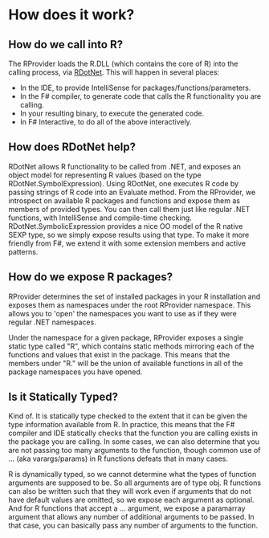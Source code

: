 # How does it work?

## How do we call into R?
The RProvider loads the R.DLL (which contains the core of R) into the calling process, via [RDotNet](http://rdotnet.codeplex.com/).  This will happen in several places:

* In the IDE, to provide IntelliSense for packages/functions/parameters.
* In the F# compiler, to generate code that calls the R functionality you are calling.
* In your resulting binary, to execute the generated code.
* In F# Interactive, to do all of the above interactively.

## How does RDotNet help?
RDotNet allows R functionality to be called from .NET, and exposes an object model for representing R values (based on the type RDotNet.SymbolExpression).  Using RDotNet, one executes R code by passing strings of R code into an Evaluate method.  From the RProvider, we introspect on available R packages and functions and expose them as members of provided types.  You can then call them just like regular .NET functions, with IntelliSense and compile-time checking.  RDotNet.SymbolicExpression provides a nice OO model of the R native SEXP type, so we simply expose results using that type.  To make it more friendly from F#, we extend it with some extension members and active patterns.

## How do we expose R packages?
RProvider determines the set of installed packages in your R installation and exposes them as namespaces under the root RProvider namespace.  This allows you to 'open' the namespaces you want to use as if they were regular .NET namespaces.

Under the namespace for a given package, RProvider exposes a single static type called "R", which contains static methods mirroring each of the functions and values that exist in the package.  This means that the members under "R." will be the union of available functions in all of the package namespaces you have opened.

## Is it Statically Typed?
Kind of.  It is statically type checked to the extent that it can be given the type information available from R.  In practice, this means that the F# compiler and IDE statically checks that the function you are calling exists in the package you are calling.  In some cases, we can also determine that you are not passing too many arguments to the function, though common use of ... (aka varargs/params) in R functions defeats that in many cases.

R is dynamically typed, so we cannot determine what the types of function arguments are supposed to be.  So all arguments are of type obj.  R functions can also be written such that they will work even if arguments that do not have default values are omitted, so we expose each argument as optional.  And for R functions that accept a ... argument, we expose a paramarray argument that allows any number of additional arguments to be passed.  In that case, you can basically pass any number of arguments to the function.